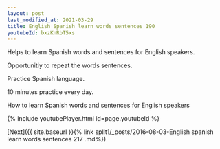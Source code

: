 ```yaml
---
layout: post
last_modified_at: 2021-03-29
title: English Spanish learn words sentences 190 
youtubeId: bxzKnRbT5xs
---
```

 
 
Helps to learn Spanish words and sentences for English speakers.

Opportunitiy to repeat the words sentences. 

Practice Spanish language. 
 
10 minutes practice every day. 
 
How to learn Spanish words and sentences for English speakers 
 
{% include youtubePlayer.html id=page.youtubeId %}
 
 
[Next]({{ site.baseurl }}{% link  split1/_posts/2016-08-03-English spanish learn words sentences 217 .md%})
 
